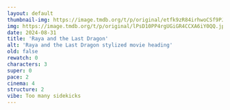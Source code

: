 ```yaml
---
layout: default
thumbnail-img: https://image.tmdb.org/t/p/original/etfk9zR84irhwoCSf9PJrhT1cmP.png
img: https://image.tmdb.org/t/p/original/lPsD10PP4rgUGiGR4CCXA6iY0QQ.jpg
date: 2024-08-31
title: 'Raya and the Last Dragon'
alt: 'Raya and the Last Dragon stylized movie heading'
old: false
rewatch: 0
characters: 3
super: 0
pace: 2
cinema: 4
structure: 2
vibe: Too many sidekicks
---
```

